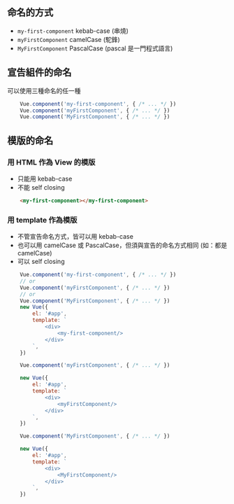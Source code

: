 ## 命名的方式
- `my-first-component` kebab-case (串燒)
- `myFirstComponent` camelCase (駝鋒)
- `MyFirstComponent` PascalCase (pascal 是一門程式語言)


## 宣告組件的命名

可以使用三種命名的任一種

```javascript
    Vue.component('my-first-component', { /* ... */ })
    Vue.component('myFirstComponent', { /* ... */ })
    Vue.component('MyFirstComponent', { /* ... */ })
```

## 模版的命名

### 用 HTML 作為 View 的模版

- 只能用 kebab-case
- 不能 self closing

```html
    <my-first-component></my-first-component>
```

### 用 template 作為模版

- 不管宣告命名方式，皆可以用 kebab-case
- 也可以用 camelCase 或 PascalCase，但須與宣告的命名方式相同 (如：都是camelCase)
- 可以 self closing

```javascript
    Vue.component('my-first-component', { /* ... */ })
    // or
    Vue.component('myFirstComponent', { /* ... */ })
    // or
    Vue.component('MyFirstComponent', { /* ... */ })
    new Vue({
        el: '#app',
        template: `
            <div>
                <my-first-component/>
            </div>
        `,
    })
```

```javascript
    Vue.component('myFirstComponent', { /* ... */ })

    new Vue({
        el: '#app',
        template: `
            <div>
                <myFirstComponent/>
            </div>
        `,
    })
```

```javascript
    Vue.component('MyFirstComponent', { /* ... */ })

    new Vue({
        el: '#app',
        template: `
            <div>
                <MyFirstComponent/>
            </div>
        `,
    })
```
